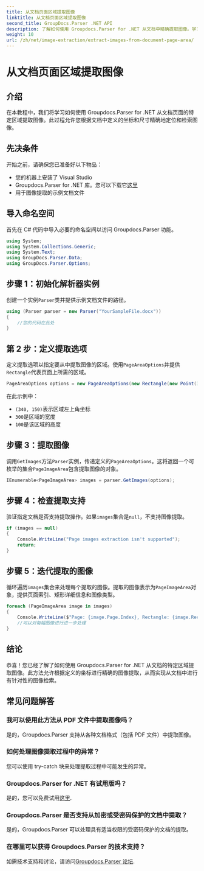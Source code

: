 ```yaml
---
title: 从文档页面区域提取图像
linktitle: 从文档页面区域提取图像
second_title: GroupDocs.Parser .NET API
description: 了解如何使用 Groupdocs.Parser for .NET 从文档中精确提取图像。学习针对特定区域进行精确的图像提取。
weight: 10
url: /zh/net/image-extraction/extract-images-from-document-page-area/
---
```


# 从文档页面区域提取图像

## 介绍
在本教程中，我们将学习如何使用 Groupdocs.Parser for .NET 从文档页面的特定区域提取图像。此过程允许您根据文档中定义的坐标和尺寸精确地定位和检索图像。
## 先决条件
开始之前，请确保您已准备好以下物品：
- 您的机器上安装了 Visual Studio
-  Groupdocs.Parser for .NET 库。您可以下载它[这里](https://releases.groupdocs.com/parser/net/)
- 用于图像提取的示例文档文件
## 导入命名空间
首先在 C# 代码中导入必要的命名空间以访问 Groupdocs.Parser 功能。
```csharp
using System;
using System.Collections.Generic;
using System.Text;
using GroupDocs.Parser.Data;
using GroupDocs.Parser.Options;
```
## 步骤 1：初始化解析器实例
创建一个实例`Parser`类并提供示例文档文件的路径。
```csharp
using (Parser parser = new Parser("YourSampleFile.docx"))
{
    //您的代码在此处
}
```
## 第 2 步：定义提取选项
定义提取选项以指定要从中提取图像的区域。使用`PageAreaOptions`并提供`Rectangle`代表页面上所需的区域。
```csharp
PageAreaOptions options = new PageAreaOptions(new Rectangle(new Point(340, 150), new Size(300, 100)));
```
在此示例中：
- `(340, 150)`表示区域左上角坐标
- `300`是区域的宽度
- `100`是该区域的高度
## 步骤 3：提取图像
调用`GetImages`方法`Parser`实例，传递定义的`PageAreaOptions`。这将返回一个可枚举的集合`PageImageArea`包含提取图像的对象。
```csharp
IEnumerable<PageImageArea> images = parser.GetImages(options);
```
## 步骤 4：检查提取支持
验证指定文档是否支持提取操作。如果`images`集合是`null`，不支持图像提取。
```csharp
if (images == null)
{
    Console.WriteLine("Page images extraction isn't supported");
    return;
}
```
## 步骤 5：迭代提取的图像
循环遍历`images`集合来处理每个提取的图像。提取的图像表示为`PageImageArea`对象，提供页面索引、矩形详细信息和图像类型。
```csharp
foreach (PageImageArea image in images)
{
    Console.WriteLine($"Page: {image.Page.Index}, Rectangle: {image.Rectangle}, Type: {image.FileType}");
    //可以对每幅图像进行进一步处理
}
```
## 结论
恭喜！您已经了解了如何使用 Groupdocs.Parser for .NET 从文档的特定区域提取图像。此方法允许根据定义的坐标进行精确的图像提取，从而实现从文档中进行有针对性的图像检索。

## 常见问题解答
### 我可以使用此方法从 PDF 文件中提取图像吗？
是的，Groupdocs.Parser 支持从各种文档格式（包括 PDF 文件）中提取图像。
### 如何处理图像提取过程中的异常？
您可以使用 try-catch 块来处理提取过程中可能发生的异常。
### Groupdocs.Parser for .NET 有试用版吗？
是的，您可以免费试用[这里](https://releases.groupdocs.com/).
### Groupdocs.Parser 是否支持从加密或受密码保护的文档中提取？
是的，Groupdocs.Parser 可以处理具有适当权限的受密码保护的文档的提取。
### 在哪里可以获得 Groupdocs.Parser 的技术支持？
如需技术支持和讨论，请访问[Groupdocs.Parser 论坛](https://forum.groupdocs.com/c/parser/17).